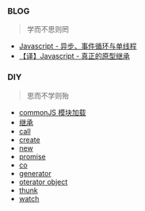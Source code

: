 ### BLOG
> 学而不思则罔

- [Javascript - 异步、事件循环与单线程](https://github.com/simdd/diy/issues/3)
- [【译】Javascript - 真正的原型继承](https://github.com/simdd/diy/issues/1)



### DIY
> 思而不学则殆

- [commonJS 模块加载](./pack/src/index.js)
- [继承](./inherit)
- [call](./this/call.js)
- [create](./this/create.js)
- [new](./this/new.js)
- [promise](./promise/test.js)
- [co](./iterator/co.js)
- [generator](./iterator/generator.js)
- [oterator object](./iterator/object.js)
- [thunk](./iterator/thunk.js)
- [watch](./watch)
